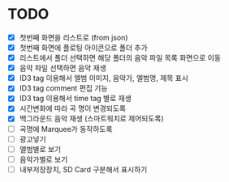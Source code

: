 # TODO
- [X] 첫번째 화면을 리스트로 (from json)
- [X] 첫번째 화면에 플로팅 아이콘으로 폴더 추가
- [X] 리스트에서 폴더 선택하면 해당 폴더의 음악 파일 목록 화면으로 이동
- [X] 음악 파일 선택하면 음악 재생
- [X] ID3 tag 이용해서 엘범 이미지, 음악가, 엘범명, 제목 표시
- [X] ID3 tag comment 편집 기능
- [X] ID3 tag 이용해서 time tag 별로 재생
- [X] 시간변화에 따라 곡 명이 변경되도록  
- [X] 백그라운드 음악 재생 (스마트워치로 제어되도록)
- [ ] 곡명에 Marquee가 동작하도록
- [ ] 광고넣기
- [ ] 앨범별로 보기
- [ ] 음악가별로 보기  
- [ ] 내부저장장치, SD Card 구분해서 표시하기
